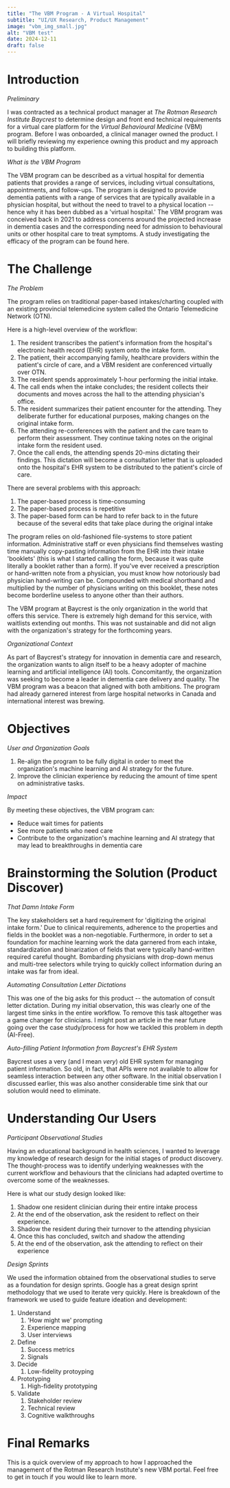 ```yaml
---
title: "The VBM Program - A Virtual Hospital" 
subtitle: "UI/UX Research, Product Management"
image: "vbm_img_small.jpg" 
alt: "VBM test" 
date: 2024-12-11
draft: false
---
```


# Introduction

*Preliminary*

I was contracted as a technical product manager at *The Rotman Research Institute Baycrest* to determine design and front end technical requirements for a virtual care platform for the *Virtual Behavioural Medicine* (VBM) program. Before I was onboarded, a clinical manager owned the product. I will briefly reviewing my experience owning this product and my approach to building this platform.

*What is the VBM Program*

The VBM program can be described as a virtual hospital for dementia patients that provides a range of services, including virtual consultations, appointments, and follow-ups. The program is designed to provide dementia patients with a range of services that are typically available in a physician hospital, but without the need to travel to a physical location -- hence why it has been dubbed as a 'virtual hospital.' The VBM program was conceived back in 2021 to address concerns around the projected increase in dementia cases and the corresponding need for admission to behavioural units or other hospital care to treat symptoms. A study investigating the efficacy of the program can be found here. 

# The Challenge

*The Problem* 

The program relies on traditional paper-based intakes/charting coupled with an existing provincial telemedicine system called the Ontario Telemedicine Network (OTN). 

Here is a high-level overview of the workflow:

1. The resident transcribes the patient's information from the hospital's electronic health record (EHR) system onto the intake form.
2. The patient, their accompanying family, healthcare providers within the patient's circle of care, and a VBM resident are conferenced virtually over OTN. 
3. The resident spends approximately 1-hour performing the initial intake.
4. The call ends when the intake concludes; the resident collects their documents and moves across the hall to the attending physician's office.
5. The resident summarizes their patient encounter for the attending. They deliberate further for educational purposes, making changes on the original intake form.
6. The attending re-conferences with the patient and the care team to perform their assessment. They continue taking notes on the original intake form the resident used. 
7. Once the call ends, the attending spends 20-mins dictating their findings. This dictation will become a consultation letter that is uploaded onto the hospital's EHR system to be distributed to the patient's circle of care. 

There are several problems with this approach:

1. The paper-based process is time-consuming
2. The paper-based process is repetitive
3. The paper-based form can be hard to refer back to in the future because of the several edits that take place during the original intake

The program relies on old-fashioned file-systems to store patient information. Administrative staff or even physicians find themselves wasting time manually copy-pasting information from the EHR into their intake 'booklets' (this is what I started calling the form, because it was quite literally a booklet rather than a form). If you've ever received a prescription or hand-written note from a physician, you must know how notoriously bad physician hand-writing can be. Compounded with medical shorthand and multiplied by the number of physicians writing on this booklet, these notes become borderline useless to anyone other than their authors. 

The VBM program at Baycrest is the only organization in the world that offers this service. There is extremely high demand for this service, with waitlists extending out months. This was not sustainable and did not align with the organization's strategy for the forthcoming years.


*Organizational Context* 

As part of Baycrest's strategy for innovation in dementia care and research, the organization wants to align itself to be a heavy adopter of machine learning and artificial intelligence (AI) tools. Concomitantly, the organization was seeking to become a leader in dementia care delivery and quality. The VBM program was a beacon that aligned with both ambitions. The program had already garnered interest from large hospital networks in Canada and international interest was brewing. 


# Objectives

*User and Organization Goals* 

1. Re-align the program to be fully digital in order to meet the organization's machine learning and AI strategy for the future. 
2. Improve the clinician experience by reducing the amount of time spent on administrative tasks. 

*Impact* 

By meeting these objectives, the VBM program can:

- Reduce wait times for patients 
- See more patients who need care
- Contribute to the organization's machine learning and AI strategy that may lead to breakthroughs in dementia care


# Brainstorming the Solution (Product Discover)

*That Damn Intake Form*

The key stakeholders set a hard requirement for 'digitizing the original intake form.' Due to clinical requirements, adherence to the properties and fields in the booklet was a non-negotiable. Furthermore, in order to set a foundation for machine learning work the data garnered from each intake, standardization and binarization of fields that were typically hand-written required careful thought. Bombarding physicians with drop-down menus and multi-tree selectors while trying to quickly collect information during an intake was far from ideal.

*Automating Consultation Letter Dictations*

This was one of the big asks for this product -- the automation of consult letter dictation. During my initial observation, this was clearly one of the largest time sinks in the entire workflow. To remove this task altogether was a game changer for clinicians. I might post an article in the near future going over the case study/process for how we tackled this problem in depth (AI-Free).

*Auto-filling Patient Information from Baycrest's EHR System*

 Baycrest uses a very (and I mean *very*) old EHR system for managing patient information. So old, in fact, that APIs were not available to allow for seamless interaction between any other software. In the initial observation I discussed earlier, this was also another considerable time sink that our solution would need to eliminate. 


# Understanding Our Users

*Participant Observational Studies*

Having an educational background in health sciences, I wanted to leverage my knowledge of research design for the initial stages of product discovery. The thought-process was to identify underlying weaknesses with the current workflow and behaviours that the clinicians had adapted overtime to overcome some of the weaknesses.

Here is what our study design looked like:

1. Shadow one resident clinician during their entire intake process
2. At the end of the observation, ask the resident to reflect on their experience. 
3. Shadow the resident during their turnover to the attending physician
4. Once this has concluded, switch and shadow the attending
5. At the end of the observation, ask the attending to reflect on their experience

*Design Sprints*

We used the information obtained from the observational studies to serve as a foundation for design sprints. Google has a great design sprint methodology that we used to iterate very quickly. Here is breakdown of the framework we used to guide feature ideation and development:

1. Understand
	1. 'How might we' prompting
	2. Experience mapping
	3. User interviews
2. Define
	1. Success metrics
	2. Signals
3. Decide
	1. Low-fidelity protoyping
4. Prototyping
	1. High-fidelity prototyping
5. Validate
	1. Stakeholder review
	2. Technical review
	3. Cognitive walkthroughs

# Final Remarks

This is a quick overview of my approach to how I approached the management of the Rotman Research Institute's new VBM portal. Feel free to get in touch if you would like to learn more.
